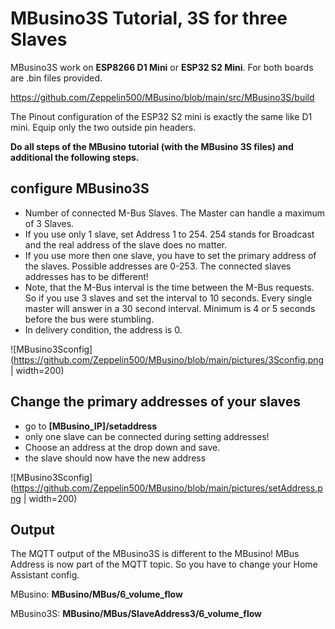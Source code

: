 # MBusino3S Tutorial, 3S for three Slaves

MBusino3S work on **ESP8266 D1 Mini** or **ESP32 S2 Mini**. For both boards are .bin files provided.

https://github.com/Zeppelin500/MBusino/blob/main/src/MBusino3S/build

The Pinout configuration of the ESP32 S2 mini is exactly the same like D1 mini. Equip only the two outside pin headers. 

**Do all steps of the MBusino tutorial (with the MBusino 3S files) and additional the following steps.**

## configure MBusino3S

* Number of connected M-Bus Slaves. The Master can handle a maximum of 3 Slaves.
* If you use only 1 slave, set Address 1 to 254. 254 stands for Broadcast and the real address of the slave does no matter.
* If you use more then one slave, you have to set the primary address of the slaves. Possible addresses are 0-253. The connected slaves addresses has to be different! 
* Note, that the M-Bus interval is the time between the M-Bus requests. So if you use 3 slaves and set the interval to 10 seconds. Every single master will answer in a 30 second interval. Minimum is 4 or 5 seconds before the bus were stumbling.
* In delivery condition, the address is 0.

![MBusino3Sconfig](https://github.com/Zeppelin500/MBusino/blob/main/pictures/3Sconfig.png | width=200)

## Change the primary addresses of your slaves

* go to **[MBusino_IP]/setaddress**
* only one slave can be connected during setting addresses!
* Choose an address at the drop down and save. 
* the slave should now have the new address 

![MBusino3Sconfig](https://github.com/Zeppelin500/MBusino/blob/main/pictures/setAddress.png | width=200)

## Output

The MQTT output of the MBusino3S is different to the MBusino!
MBus Address is now part of the MQTT topic. So you have to change your Home Assistant config.

MBusino:
**MBusino/MBus/6_volume_flow**

MBusino3S:
**MBusino/MBus/SlaveAddress3/6_volume_flow**

